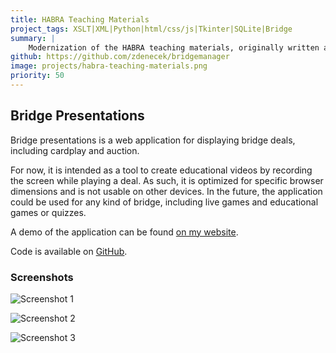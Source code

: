 ```yaml
---
title: HABRA Teaching Materials
project_tags: XSLT|XML|Python|html/css/js|Tkinter|SQLite|Bridge
summary: |
    Modernization of the HABRA teaching materials, originally written as Word documents. Mixed XML documents allows for conversion into both interactive HTML and PDF for prints and downloads. For the purpose of creating the materials, I have written a GUI with tools to quickly convert bridge deals into XML in Python and Tkinter.
github: https://github.com/zdenecek/bridgemanager
image: projects/habra-teaching-materials.png
priority: 50
---
```


## Bridge Presentations

Bridge presentations is a web application for displaying bridge deals, including cardplay and auction. 


For now, it is intended as a tool to create educational videos by recording the screen while playing a deal. As such, it is optimized for specific browser dimensions and is not usable on other devices.
In the future, the application could be used for any kind of bridge, including live games and educational games or quizzes.


A demo of the application can be found [on my website](http://bp.zdenektomis.eu/). 

Code is available on [GitHub](https://github.com/zdenecek/bridge-presentations-web).

### Screenshots

![Screenshot 1](/images/projects/bridge-presentations-1.png)

![Screenshot 2](/images/projects/bridge-presentations-2.png)
 
![Screenshot 3](/images/projects/bridge-presentations-3.png)
